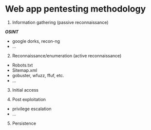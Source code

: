 # Web app pentesting methodology

1. Information gathering (passive reconnaissance)

_**OSINT**_&#x20;

* google dorks, recon-ng
* ...



2. Reconnaissance/enumeration (active reconnaissance)

* Robots.txt
* Sitemap.xml
* gobuster, wfuzz, ffuf, etc.
* ...



3. Initial access



4. Post exploitation

* privilege escalation
* ...



5. Persistence
